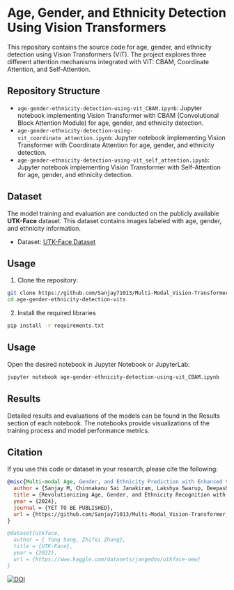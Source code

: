 # Age, Gender, and Ethnicity Detection Using Vision Transformers

This repository contains the source code for age, gender, and ethnicity detection using Vision Transformers (ViT). The project explores three different attention mechanisms integrated with ViT: CBAM, Coordinate Attention, and Self-Attention.

## Repository Structure

- `age-gender-ethnicity-detection-using-vit_CBAM.ipynb`: Jupyter notebook implementing Vision Transformer with CBAM (Convolutional Block Attention Module) for age, gender, and ethnicity detection.
- `age-gender-ethnicity-detection-using-vit_coordinate_attention.ipynb`: Jupyter notebook implementing Vision Transformer with Coordinate Attention for age, gender, and ethnicity detection.
- `age-gender-ethnicity-detection-using-vit_self_attention.ipynb`: Jupyter notebook implementing Vision Transformer with Self-Attention for age, gender, and ethnicity detection.

## Dataset

The model training and evaluation are conducted on the publicly available **UTK-Face** dataset. This dataset contains images labeled with age, gender, and ethnicity information.

- Dataset: [UTK-Face Dataset](https://susanqq.github.io/UTKFace/)

## Usage

1. Clone the repository:

```bash
git clone https://github.com/Sanjay71013/Multi-Modal_Vision-Transformer_For_Age-Gender-Ethnicity.git
cd age-gender-ethnicity-detection-vits
```

2. Install the required libraries
   
```bash
pip install -r requirements.txt
```

## Usage

Open the desired notebook in Jupyter Notebook or JupyterLab:

```bash
jupyter notebook age-gender-ethnicity-detection-using-vit_CBAM.ipynb
```

## Results

Detailed results and evaluations of the models can be found in the Results section of each notebook. The notebooks provide visualizations of the training process and model performance metrics.

## Citation

If you use this code or dataset in your research, please cite the following:

```bibtex
@misc{Multi-modal Age, Gender, and Ethnicity Prediction with Enhanced Vision Transformer: A Comprehensive Attention Mechanism Study,
  author = {Sanjay M, Chinnakanu Sai Janakiram, Lakshya Swarup, Deepashree P V and Sumathi D},
  title = {Revolutionizing Age, Gender, and Ethnicity Recognition with Multi-Modal Vision Transformers},
  year = {2024},
  journal = {YET TO BE PUBLISHED},
  url = {https://github.com/Sanjay71013/Multi-Modal_Vision-Transformer_For_Age-Gender-Ethnicity}
}

@dataset{utkface,
  author = { Yang Song, Zhifei Zhang},
  title = {UTK-Face},
  year = {2022},
  url = {https://www.kaggle.com/datasets/jangedoo/utkface-new}
}
```

[![DOI](https://zenodo.org/badge/823088109.svg)](https://zenodo.org/doi/10.5281/zenodo.12625807)
